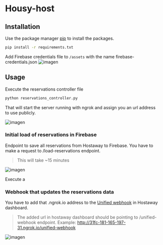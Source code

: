 # Housy-host

## Installation

Use the package manager [pip](https://pip.pypa.io/en/stable/) to install the packages.

```bash
pip install -r requirements.txt
```

Add Firebase credentials file to `/assets` with the name firebase-credentials.json
![imagen](https://user-images.githubusercontent.com/31170000/218464356-d864fba8-316d-47a3-9a21-282d3314ff5f.png)


## Usage

Execute the reservations controller file

```bash
python reservations_controller.py
```
That will start the server running with ngrok and assign you an url address to use publicly.

![imagen](https://user-images.githubusercontent.com/31170000/218459526-887ed326-593b-4436-8da9-4753bcd2d258.png)

### Initial load of reservations in Firebase
Endpoint to save all reservations from Hostaway to Firebase. You have to make a request to /load-reservations endpoint.
>This will take ~15 minutes

![imagen](https://user-images.githubusercontent.com/31170000/218461581-7acdf17a-3097-4687-80ab-4c425a99baf3.png)


Execute a 

### Webhook that updates the reservations data
You have to add that .ngrok.io address to the [Unified webhook](https://dashboard.hostaway.com/settings/integrations) in Hostaway dashboard.
> The added url in hostaway dashboard should be pointing to /unified-webhook endpoint. Example: http://31fc-181-165-197-31.ngrok.io/unified-webhook

![imagen](https://user-images.githubusercontent.com/31170000/218460310-87994e19-be82-4dbc-9376-82a414b30545.png)
